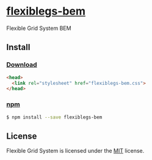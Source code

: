 # [flexiblegs-bem](https://dnomak.com/flexiblegs/)

Flexible Grid System BEM

## Install

### [Download](https://raw.githubusercontent.com/flexiblegs/flexiblegs-bem/master/flexiblegs-bem.css)
```html
<head>
  <link rel="stylesheet" href="flexiblegs-bem.css">
</head>
```

### [npm](https://www.npmjs.com/package/flexiblegs-bem)
```bash
$ npm install --save flexiblegs-bem
```

## License
Flexible Grid System is licensed under the [MIT](LICENSE) license.
